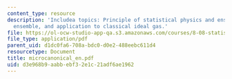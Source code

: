 ```yaml
---
content_type: resource
description: 'Includea topics: Principle of statistical physics and ensembles, microcanonical
  ensemble, and application to classical ideal gas.'
file: https://ol-ocw-studio-app-qa.s3.amazonaws.com/courses/8-08-statistical-physics-ii-spring-2005/d3e968b9aabbebf32e1c21adf6ae1962_microcanonical_en.pdf
file_type: application/pdf
parent_uid: d1dc0fa6-708a-bdc0-d0e2-488eebc611d4
resourcetype: Document
title: microcanonical_en.pdf
uid: d3e968b9-aabb-ebf3-2e1c-21adf6ae1962
---
```

